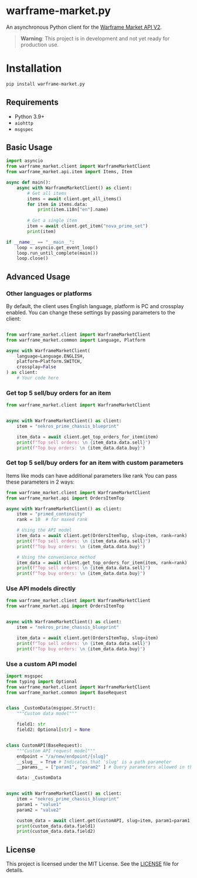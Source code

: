 # warframe-market.py

An asynchronous Python client for the [Warframe Market API V2](https://api.warframe.market/v2).

> **Warning**: This project is in development and not yet ready for production use.


# Installation
```bash
pip install warframe-market.py
```

## Requirements
- Python 3.9+
- `aiohttp`
- `msgspec`

## Basic Usage
```python
import asyncio
from warframe_market.client import WarframeMarketClient
from warframe_market.api.item import Items, Item

async def main():
    async with WarframeMarketClient() as client:
        # Get all items
        items = await client.get_all_items()
        for item in items.data:
            print(item.i18n["en"].name)
        
        # Get a single item 
        item = await client.get_item("nova_prime_set")
        print(item)

if __name__ == "__main__":
    loop = asyncio.get_event_loop()
    loop.run_until_complete(main())
    loop.close()
```

## Advanced Usage

### Other languages or platforms
By default, the client uses English language, platform is PC and crossplay enabled. You can change these settings by passing parameters to the client:

```python

from warframe_market.client import WarframeMarketClient
from warframe_market.common import Language, Platform

async with WarframeMarketClient(
    language=Language.ENGLISH,
    platform=Platform.SWITCH,
    crossplay=False
) as client:
    # Your code here
```


### Get top 5 sell/buy orders for an item
```python
from warframe_market.client import WarframeMarketClient


async with WarframeMarketClient() as client:
    item = "nekros_prime_chassis_blueprint"

    item_data = await client.get_top_orders_for_item(item)
    print(f"Top sell orders: \n {item_data.data.sell}")
    print(f"Top buy orders: \n {item_data.data.buy}")
```

### Get top 5 sell/buy orders for an item with custom parameters
Items like mods can have additional parameters like rank You can pass these parameters in 2 ways:

```python
from warframe_market.client import WarframeMarketClient
from warframe_market.api import OrdersItemTop

async with WarframeMarketClient() as client:
    item = "primed_continuity"
    rank = 10  # for maxed rank

    # Using the API model
    item_data = await client.get(OrdersItemTop, slug=item, rank=rank)
    print(f"Top sell orders: \n {item_data.data.sell}")
    print(f"Top buy orders: \n {item_data.data.buy}")

    # Using the convenience method
    item_data = await client.get_top_orders_for_item(item, rank=rank)
    print(f"Top sell orders: \n {item_data.data.sell}")
    print(f"Top buy orders: \n {item_data.data.buy}")
```


### Use API models directly
```python
from warframe_market.client import WarframeMarketClient
from warframe_market.api import OrdersItemTop


async with WarframeMarketClient() as client:
    item = "nekros_prime_chassis_blueprint"

    item_data = await client.get(OrdersItemTop, slug=item)
    print(f"Top sell orders: \n {item_data.data.sell}")
    print(f"Top buy orders: \n {item_data.data.buy}")

```


### Use a custom API model
```python
import msgspec
from typing import Optional
from warframe_market.client import WarframeMarketClient
from warframe_market.common import BaseRequest


class _CustomData(msgspec.Struct):
    """Custom data model"""

    field1: str
    field2: Optional[str] = None 


class CustomAPI(BaseRequest):
    """Custom API request model"""
    endpoint = "/a/new/endpoint/{slug}"
    __slug__ = True # Indicates that 'slug' is a path parameter
    __params__ = ["param1", "param2" ] # Query parameters allowed in the request

    data: _CustomData


async with WarframeMarketClient() as client:
    item = "nekros_prime_chassis_blueprint"
    param1 = "value1"
    param2 = "value2"

    custom_data = await client.get(CustomAPI, slug=item, param1=param1, param2=param2)
    print(custom_data.data.field1)
    print(custom_data.data.field2)
```

## License

This project is licensed under the MIT License. See the [LICENSE](LICENSE) file for details.